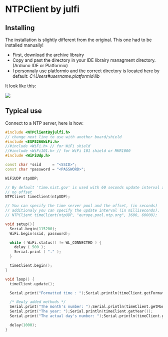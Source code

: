 # NTPClient by julfi

## Installing

The installation is slightly different from the original. This one had to be installed manually!

- First, download the archive librairy
- Copy and past the directory in your IDE librairy managment directory. (Ardiuno IDE or Platformio)
- I personnaly use platformio and the correct directory is located here by default: *C:\Users\#username\.platformio\lib*

It look like this:

<p align="left">

  <img src="https://imgur.com/KVYgPec.png">
</p>

## Typical use

Connect to a NTP server, here is how:

```cpp
#include <NTPClientByjulfi.h>
// change next line to use with another board/shield
#include <ESP8266WiFi.h>
//#include <WiFi.h> // for WiFi shield
//#include <WiFi101.h> // for WiFi 101 shield or MKR1000
#include <WiFiUdp.h>

const char *ssid     = "<SSID>";
const char *password = "<PASSWORD>";

WiFiUDP ntpUDP;

// By default 'time.nist.gov' is used with 60 seconds update interval and
// no offset
NTPClient timeClient(ntpUDP);

// You can specify the time server pool and the offset, (in seconds)
// additionaly you can specify the update interval (in milliseconds).
// NTPClient timeClient(ntpUDP, "europe.pool.ntp.org", 3600, 60000);

void setup(){
  Serial.begin(115200);
  WiFi.begin(ssid, password);

  while ( WiFi.status() != WL_CONNECTED ) {
    delay ( 500 );
    Serial.print ( "." );
  }

  timeClient.begin();
}

void loop() {
  timeClient.update();

  Serial.print("Formatted time : ");Serial.println(timeClient.getFormattedTime());

  /* Newly added methods */
  Serial.print("The month's number: ");Serial.println(timeClient.getMonth());
  Serial.print("The year: ");Serial.println(timeClient.getYear());
  Serial.print("The actual day's number: ");Serial.println(timeClient.getRealDay());

  delay(1000);
}
```
